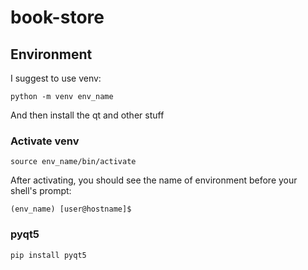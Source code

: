 # book-store

## Environment

I suggest to use venv:

`python -m venv env_name`

And then install the qt and other stuff

### Activate venv

`source env_name/bin/activate`

After activating, you should see the name of environment before your shell's
prompt:

`(env_name) [user@hostname]$ `

### pyqt5

`pip install pyqt5`
